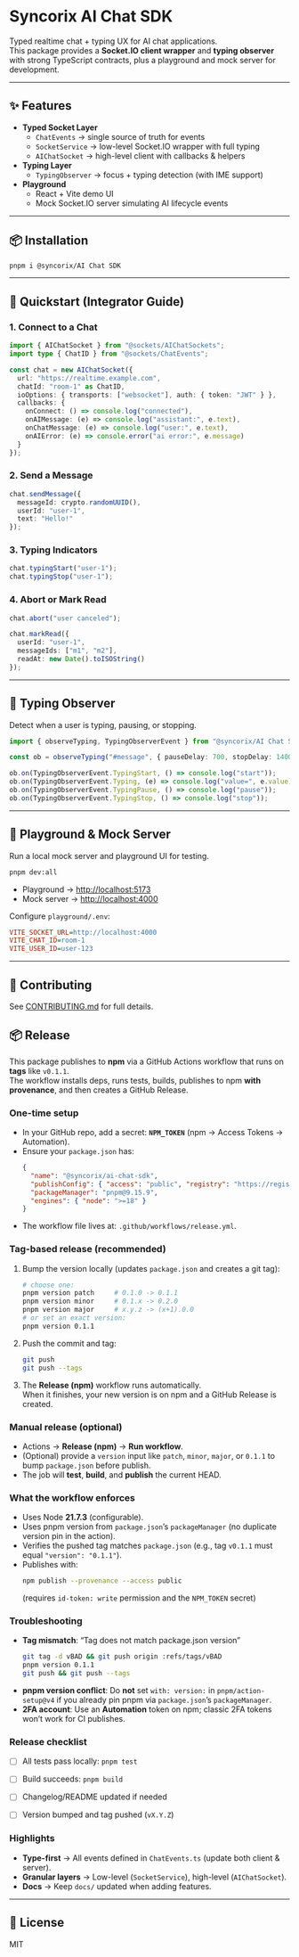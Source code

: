 # Syncorix AI Chat SDK

Typed realtime chat + typing UX for AI chat applications.  
This package provides a **Socket.IO client wrapper** and **typing observer** with strong TypeScript contracts, plus a playground and mock server for development.

---

## ✨ Features

- **Typed Socket Layer**
  - `ChatEvents` → single source of truth for events
  - `SocketService` → low-level Socket.IO wrapper with full typing
  - `AIChatSocket` → high-level client with callbacks & helpers
- **Typing Layer**
  - `TypingObserver` → focus + typing detection (with IME support)
- **Playground**
  - React + Vite demo UI
  - Mock Socket.IO server simulating AI lifecycle events

---

## 📦 Installation

```bash
pnpm i @syncorix/AI Chat SDK
```

---

## 🚀 Quickstart (Integrator Guide)

### 1. Connect to a Chat

```ts
import { AIChatSocket } from "@sockets/AIChatSockets";
import type { ChatID } from "@sockets/ChatEvents";

const chat = new AIChatSocket({
  url: "https://realtime.example.com",
  chatId: "room-1" as ChatID,
  ioOptions: { transports: ["websocket"], auth: { token: "JWT" } },
  callbacks: {
    onConnect: () => console.log("connected"),
    onAIMessage: (e) => console.log("assistant:", e.text),
    onChatMessage: (e) => console.log("user:", e.text),
    onAIError: (e) => console.error("ai error:", e.message)
  }
});
```

### 2. Send a Message

```ts
chat.sendMessage({
  messageId: crypto.randomUUID(),
  userId: "user-1",
  text: "Hello!"
});
```

### 3. Typing Indicators

```ts
chat.typingStart("user-1");
chat.typingStop("user-1");
```

### 4. Abort or Mark Read

```ts
chat.abort("user canceled");

chat.markRead({
  userId: "user-1",
  messageIds: ["m1", "m2"],
  readAt: new Date().toISOString()
});
```

---

## 🧩 Typing Observer

Detect when a user is typing, pausing, or stopping.

```ts
import { observeTyping, TypingObserverEvent } from "@syncorix/AI Chat SDK/typing";

const ob = observeTyping("#message", { pauseDelay: 700, stopDelay: 1400 });

ob.on(TypingObserverEvent.TypingStart, () => console.log("start"));
ob.on(TypingObserverEvent.Typing, (e) => console.log("value=", e.value));
ob.on(TypingObserverEvent.TypingPause, () => console.log("pause"));
ob.on(TypingObserverEvent.TypingStop, () => console.log("stop"));
```

---

## 🎨 Playground & Mock Server

Run a local mock server and playground UI for testing.

```bash
pnpm dev:all
```

- Playground → [http://localhost:5173](http://localhost:5173)
- Mock server → [http://localhost:4000](http://localhost:4000)

Configure `playground/.env`:

```ini
VITE_SOCKET_URL=http://localhost:4000
VITE_CHAT_ID=room-1
VITE_USER_ID=user-123
```

---

## 🤝 Contributing

See [CONTRIBUTING.md](./CONTRIBUTING.md) for full details.

## 📦 Release

This package publishes to **npm** via a GitHub Actions workflow that runs on **tags** like `v0.1.1`.  
The workflow installs deps, runs tests, builds, publishes to npm **with provenance**, and then creates a GitHub Release.

### One-time setup

- In your GitHub repo, add a secret: **`NPM_TOKEN`** (npm → Access Tokens → Automation).
- Ensure your `package.json` has:
  ```json
  {
    "name": "@syncorix/ai-chat-sdk",
    "publishConfig": { "access": "public", "registry": "https://registry.npmjs.org" },
    "packageManager": "pnpm@9.15.9",
    "engines": { "node": ">=18" }
  }
  ```
- The workflow file lives at: `.github/workflows/release.yml`.

### Tag-based release (recommended)

1. Bump the version locally (updates `package.json` and creates a git tag):
   ```bash
   # choose one:
   pnpm version patch     # 0.1.0 -> 0.1.1
   pnpm version minor     # 0.1.x -> 0.2.0
   pnpm version major     # x.y.z -> (x+1).0.0
   # or set an exact version:
   pnpm version 0.1.1
   ```

2. Push the commit and tag:
   ```bash
   git push
   git push --tags
   ```

3. The **Release (npm)** workflow runs automatically.  
   When it finishes, your new version is on npm and a GitHub Release is created.

### Manual release (optional)

- Actions → **Release (npm)** → **Run workflow**.  
- (Optional) provide a `version` input like `patch`, `minor`, `major`, or `0.1.1` to bump `package.json` before publish.
- The job will **test**, **build**, and **publish** the current HEAD.

### What the workflow enforces

- Uses Node **21.7.3** (configurable).
- Uses pnpm version from `package.json`’s `packageManager` (no duplicate version pin in the action).
- Verifies the pushed tag matches `package.json` (e.g., tag `v0.1.1` must equal `"version": "0.1.1"`).
- Publishes with:
  ```bash
  npm publish --provenance --access public
  ```
  (requires `id-token: write` permission and the `NPM_TOKEN` secret)

### Troubleshooting

- **Tag mismatch**: “Tag does not match package.json version”
  ```bash
  git tag -d vBAD && git push origin :refs/tags/vBAD
  pnpm version 0.1.1
  git push && git push --tags
  ```
- **pnpm version conflict**: Do **not** set `with: version:` in `pnpm/action-setup@v4` if you already pin pnpm via `package.json`’s `packageManager`.
- **2FA account**: Use an **Automation** token on npm; classic 2FA tokens won’t work for CI publishes.

### Release checklist

- [ ] All tests pass locally: `pnpm test`
- [ ] Build succeeds: `pnpm build`
- [ ] Changelog/README updated if needed
- [ ] Version bumped and tag pushed (`vX.Y.Z`)


### Highlights

- **Type-first** → All events defined in `ChatEvents.ts` (update both client & server).
- **Granular layers** → Low-level (`SocketService`), high-level (`AIChatSocket`).
- **Docs** → Keep `docs/` updated when adding features.

---

## 📄 License

MIT
